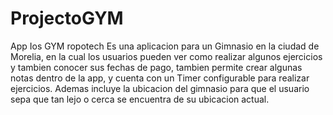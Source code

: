 # ProjectoGYM
App Ios GYM ropotech
Es una aplicacion para un Gimnasio en la ciudad de Morelia, en la cual los usuarios pueden ver como realizar algunos ejercicios y tambien conocer sus fechas de pago,
tambien permite crear algunas notas dentro de la app, y cuenta con un Timer configurable para realizar ejercicios.
Ademas incluye la ubicacion del gimnasio para que el usuario sepa que tan lejo o cerca se encuentra de su ubicacion actual.
